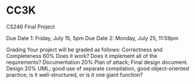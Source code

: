 # CC3K
CS246 Final Project

Due Date 1: Friday, July 15, 5pm
Due Date 2: Monday, July 25, 11:59pm

Grading
Your project will be graded as follows:	
	Correctness and Completeness	60%	      Does it work? Does it implement all of the requirements?
	Documentation	20%	                      Plan of attack; Final design document.
	Design	20%	UML;                        good use of separate compilation, good
object-oriented practice;                 is it well-structured, or is it one giant function?
